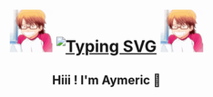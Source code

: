 <div align="center">
  <h1>
    <img src="./assets/kazuya-miyuki-diamond-no-ace.gif" width="75px" height="75px"/>
    <a href="https://git.io/typing-svg"><img src="https://readme-typing-svg.herokuapp.com/?font=Monocraft&size=24&letterSpacing=monospace&duration=4500&pause=1500&width=600&lines=Hello+World+!+Welcome+to+my+github+:D" alt="Typing SVG" /></a>
    <img src="./assets/kazuya-miyuki-diamond-no-ace.gif" width="75px" height="75px"/>
  </h1>
</div>

<div align="center"><h2>Hiii ! I'm Aymeric 👋</h2></div>

<!--
## About me :D
---

## Languages i've worked with
---
